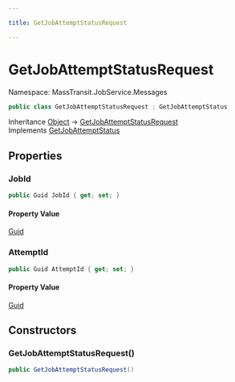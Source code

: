 ```yaml
---

title: GetJobAttemptStatusRequest

---
```


# GetJobAttemptStatusRequest

Namespace: MassTransit.JobService.Messages

```csharp
public class GetJobAttemptStatusRequest : GetJobAttemptStatus
```

Inheritance [Object](https://learn.microsoft.com/en-us/dotnet/api/system.object) → [GetJobAttemptStatusRequest](../masstransit-jobservice-messages/getjobattemptstatusrequest)<br/>
Implements [GetJobAttemptStatus](../../masstransit-abstractions/masstransit-contracts-jobservice/getjobattemptstatus)

## Properties

### **JobId**

```csharp
public Guid JobId { get; set; }
```

#### Property Value

[Guid](https://learn.microsoft.com/en-us/dotnet/api/system.guid)<br/>

### **AttemptId**

```csharp
public Guid AttemptId { get; set; }
```

#### Property Value

[Guid](https://learn.microsoft.com/en-us/dotnet/api/system.guid)<br/>

## Constructors

### **GetJobAttemptStatusRequest()**

```csharp
public GetJobAttemptStatusRequest()
```
